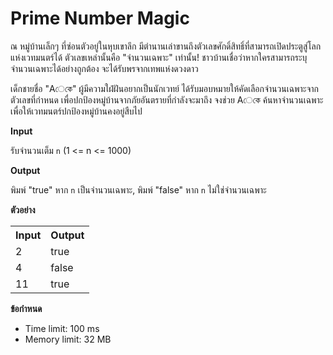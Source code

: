 
# Prime Number Magic

ณ หมู่บ้านเล็กๆ ที่ซ่อนตัวอยู่ในหุบเขาลึก มีตำนานเล่าขานถึงตัวเลขศักดิ์สิทธิ์ที่สามารถเปิดประตูสู่โลกแห่งเวทมนตร์ได้ ตัวเลขเหล่านั้นคือ "จำนวนเฉพาะ" เท่านั้น! ชาวบ้านเชื่อว่าหากใครสามารถระบุจำนวนเฉพาะได้อย่างถูกต้อง จะได้รับพรจากเทพแห่งดวงดาว

เด็กชายชื่อ "Aেকে" ผู้มีความใฝ่ฝันอยากเป็นนักเวทย์ ได้รับมอบหมายให้คัดเลือกจำนวนเฉพาะจากตัวเลขที่กำหนด เพื่อปกป้องหมู่บ้านจากภัยอันตรายที่กำลังจะมาถึง จงช่วย Aেকে ค้นหาจำนวนเฉพาะ เพื่อให้เวทมนตร์ปกป้องหมู่บ้านคงอยู่สืบไป

**Input**

รับจำนวนเต็ม `n` (1 <= n <= 1000)

**Output**

พิมพ์ "true" หาก `n` เป็นจำนวนเฉพาะ, พิมพ์ "false" หาก `n` ไม่ใช่จำนวนเฉพาะ

**ตัวอย่าง**

<table>
  <tr>
    <th>Input</th>
    <th>Output</th>
  </tr>
  <tr>
    <td>2</td>
    <td>true</td>
  </tr>
  <tr>
    <td>4</td>
    <td>false</td>
  </tr>
  <tr>
    <td>11</td>
    <td>true</td>
  </tr>
</table>

**ข้อกำหนด**

*   Time limit: 100 ms
*   Memory limit: 32 MB
